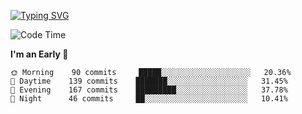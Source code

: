 [![Typing SVG](https://readme-typing-svg.demolab.com?font=Fira+Code&pause=1000&width=435&lines=Welcome+to+theArjun's+Profile)](https://git.io/typing-svg)


<!--START_SECTION:waka-->
![Code Time](http://img.shields.io/badge/Code%20Time-2%2C924%20hrs%2059%20mins-blue)

**I'm an Early 🐤** 

```text
🌞 Morning    90 commits     █████░░░░░░░░░░░░░░░░░░░░   20.36% 
🌆 Daytime    139 commits    ███████░░░░░░░░░░░░░░░░░░   31.45% 
🌃 Evening    167 commits    █████████░░░░░░░░░░░░░░░░   37.78% 
🌙 Night      46 commits     ██░░░░░░░░░░░░░░░░░░░░░░░   10.41%

```



<!--END_SECTION:waka-->